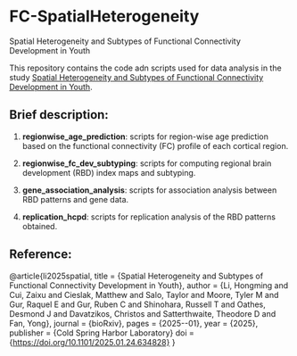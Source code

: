 # FC-SpatialHeterogeneity
Spatial Heterogeneity and Subtypes of Functional Connectivity Development in Youth

This repository contains the code adn scripts used for data analysis in the study [Spatial Heterogeneity and Subtypes of Functional Connectivity Development in Youth](<https://doi.org/10.1101/2025.01.24.634828>).


## Brief description:

1. **regionwise_age_prediction**: scripts for region-wise age prediction based on the functional connectivity (FC) profile of each cortical region.

2. **regionwise_fc_dev_subtyping**: scripts for computing regional brain development (RBD) index maps and subtyping.

3. **gene_association_analysis**: scripts for association analysis between RBD patterns and gene data.

4. **replication_hcpd**: scripts for replication analysis of the RBD patterns obtained.


## Reference:

@article{li2025spatial,
  title = {Spatial Heterogeneity and Subtypes of Functional Connectivity Development in Youth},
  author = {Li, Hongming and Cui, Zaixu and Cieslak, Matthew and Salo, Taylor and Moore, Tyler M and Gur, Raquel E and Gur, Ruben C and Shinohara, Russell T and Oathes, Desmond J and Davatzikos, Christos and Satterthwaite,   Theodore D and Fan, Yong},
  journal = {bioRxiv},
  pages = {2025--01},
  year = {2025},
  publisher = {Cold Spring Harbor Laboratory}
  doi = {https://doi.org/10.1101/2025.01.24.634828}
}
